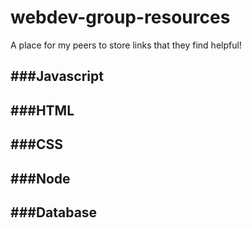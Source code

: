 # webdev-group-resources
A place for my peers to store links that they find helpful!

###Javascript
------

###HTML
------

###CSS
------

###Node
------

###Database
------
  
